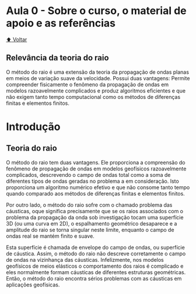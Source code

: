 # Aula 0 - Sobre o curso, o material de apoio e as referências

[:arrow_up: Voltar](https://github.com/Geofisicando/introducao-teoria-raio#%C3%ADndice)

## Relevância da teoria do raio

O método do raio é uma extensão da teoria da propagação de ondas planas em meios de
variação suave da velocidade. Possui duas vantagens: Permite compreender fisicamente o fenômeno da propagação de ondas em modelos
razoavelmente complicados e produz algoritmos eficientes e que não exigem tanto tempo computacional
como os métodos de diferenças finitas e elementos finitos.

# Introdução

## Teoria do raio

O método do raio tem duas vantagens. Ele proporciona a compreensão do fenômeno de propagação de ondas em modelos geofísicos razoavelmente complicados, descrevendo o campo de ondas total como a soma de diferentes tipos de ondas geradas no problema a em consideração. Isto proporciona um algoritmo numérico efetivo e que não consome tanto tempo quando comparado aos métodos de diferenças finitas e elementos finitos.

Por outro lado, o método do raio sofre com o chamado problema das cáusticas, oque significa precisamente que se os raios associados com o problema da propagação da onda sob investigação tocam uma superfície 3D (ou uma curva em 2D), o espalhamento geométrico desaparece e a amplitude do raio se torna singular neste limite, enquanto o campo de ondas real se mantém finito e suave.

Esta superfície é chamada de envelope do campo de ondas, ou superfície de cáustica. Assim, o método do raio não descreve corretamente o campo de ondas na vizinhança das cáusticas. Infelizmente, nos modelos geofísicos de meios elásticos o comportamento dos raios é complicado e eles normalmente formam cáusticas de diferentes estruturas geométricas. Então, o método do raio encontra sérios problemas com as cáusticas em aplicações geofísicas.

